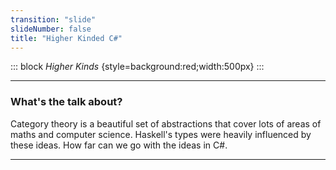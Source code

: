 ```yaml
---
transition: "slide"
slideNumber: false
title: "Higher Kinded C#"
---
```


::: block
*Higher Kinds* {style=background:red;width:500px}
:::

---

### What's the talk about?

Category theory is a beautiful set of abstractions that cover lots of areas of maths and computer science.
Haskell's types were heavily influenced by these ideas.
How far can we go with the ideas in C#.

---

